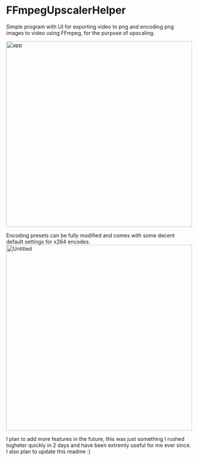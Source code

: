 # FFmpegUpscalerHelper
Simple program with UI for exporting video to png and encoding png images to video using FFmpeg, for the purpose of upscaling.

<img width="503" alt="app" src="https://user-images.githubusercontent.com/104313051/164985734-851253cb-c93c-47d4-a642-cc3597fb0636.png">


Encoding presets can be fully modified and comes with some decent default settings for x264 encodes.
<img width="503" alt="Untitled" src="https://user-images.githubusercontent.com/104313051/164991558-3401484d-4e83-49d3-baef-a2c9b038bca0.png">



I plan to add more features in the future, this was just something I rushed togheter quickly in 2 days and have been extremly useful for me ever since. I also plan to update this readme :)

